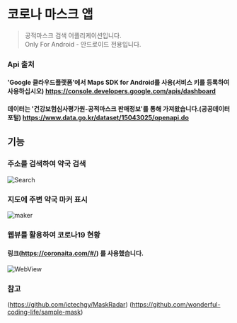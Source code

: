 # 코로나 마스크 앱
> 공적마스크 검색 어플리케이션입니다.   
> Only For Android - 안드로이드 전용입니다.
### Api 출처
#### 'Google 클라우드플랫폼'에서 Maps SDK for Android를 사용(서비스 키를 등록하여 사용하십시오) https://console.developers.google.com/apis/dashboard
#### 데이터는 '건강보험심사평가원-공적마스크 판매정보'를 통해 가져왔습니다.(공공데이터포털) https://www.data.go.kr/dataset/15043025/openapi.do
## 기능
### 주소를 검색하여 약국 검색
![Search](https://user-images.githubusercontent.com/63217165/83959724-71cf8e80-a8bb-11ea-8038-b3f53f3fc7f4.PNG)
### 지도에 주변 약국 마커 표시
![maker](https://user-images.githubusercontent.com/63217165/83961171-8fa4ef80-a8cb-11ea-918e-199347f5ce8d.PNG)
### 웹뷰를 활용하여 코로나19 현황
#### 링크(https://coronaita.com/#/) 를 사용했습니다.

![WebView](https://user-images.githubusercontent.com/63217165/83959727-75631580-a8bb-11ea-8706-cc63660fb337.PNG)

### 참고
(https://github.com/ictechgy/MaskRadar)
(https://github.com/wonderful-coding-life/sample-mask)
